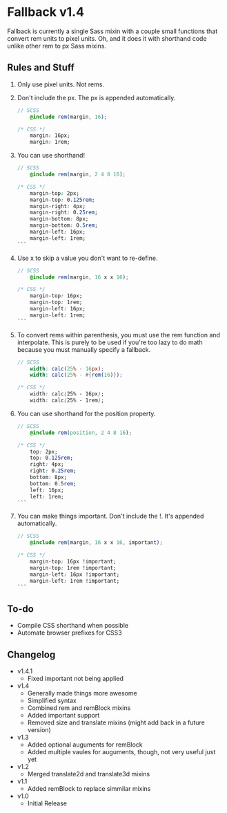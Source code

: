 # Fallback v1.4
Fallback is currently a single Sass mixin with a couple small functions that convert rem units to pixel units. Oh, and it does it with shorthand code unlike other rem to px Sass mixins.


## Rules and Stuff
1. Only use pixel units. Not rems.

2. Don't include the px. The px is appended automatically.
	```scss
	// SCSS
		@include rem(margin, 16);
	```
	```css
	/* CSS */
		margin: 16px;
		margin: 1rem;
	```

3. You can use shorthand!
	```scss
	// SCSS
		@include rem(margin, 2 4 8 16);
	```
	````css
	/* CSS */
		margin-top: 2px;
		margin-top: 0.125rem;
		margin-right: 4px;
		margin-right: 0.25rem;
		margin-bottom: 8px;
		margin-bottom: 0.5rem;
		margin-left: 16px;
		margin-left: 1rem;
	```

4. Use x to skip a value you don't want to re-define.
	```scss
	// SCSS
		@include rem(margin, 16 x x 16);
	```
	````css
	/* CSS */
		margin-top: 16px;
		margin-top: 1rem;
		margin-left: 16px;
		margin-left: 1rem;
	```

5. To convert rems within parenthesis, you must use the rem function and interpolate. This is purely to be used if you're too lazy to do math because you must manually specify a fallback.
	```scss
	// SCSS
		width: calc(25% - 16px);
		width: calc(25% - #{rem(16)});
	```
	```css
	/* CSS */
		width: calc(25% - 16px);
		width: calc(25% - 1rem);
	```

6. You can use shorthand for the position property.
	```scss
	// SCSS
		@include rem(position, 2 4 8 16);
	```
	````css
	/* CSS */
		top: 2px;
		top: 0.125rem;
		right: 4px;
		right: 0.25rem;
		bottom: 8px;
		bottom: 0.5rem;
		left: 16px;
		left: 1rem;
	```

7. You can make things important. Don't include the !. It's appended automatically.
	```scss
	// SCSS
		@include rem(margin, 16 x x 16, important);
	```
	````css
	/* CSS */
		margin-top: 16px !important;
		margin-top: 1rem !important;
		margin-left: 16px !important;
		margin-left: 1rem !important;
	```


## To-do
+ Compile CSS shorthand when possible
+ Automate browser prefixes for CSS3

## Changelog
+ v1.4.1
	+ Fixed important not being applied
+ v1.4
	+ Generally made things more awesome
	+ Simplified syntax
	+ Combined rem and remBlock mixins
	+ Added important support
	+ Removed size and translate mixins (might add back in a future version)
+ v1.3
	+ Added optional auguments for remBlock
	+ Added multiple vaules for auguments, though, not very useful just yet
+ v1.2
	+ Merged translate2d and translate3d mixins
+ v1.1
	+ Added remBlock to replace simmilar mixins
+ v1.0
	+ Initial Release